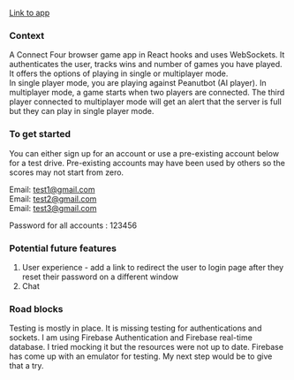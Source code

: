 [Link to app](https://peanutz-connect-four.herokuapp.com/)

### Context

A Connect Four browser game app in React hooks and uses WebSockets. It authenticates the user, tracks wins and number of games you have played. It offers the options of playing in single or multiplayer mode.  
In single player mode, you are playing against Peanutbot (AI player). In multiplayer mode, a game starts when two players are connected. The third player connected to multiplayer mode will get an alert that the server is full but they can play in single player mode.

### To get started

You can either sign up for an account or use a pre-existing account below for a test drive. Pre-existing accounts may have been used by others so the scores may not start from zero.

Email: [test1@gmail.com](mailto:test1@gmail.com)  
Email: [test2@gmail.com](mailto:test2@gmail.com)  
Email: [test3@gmail.com](mailto:test3@gmail.com)

Password for all accounts : 123456

### Potential future features

1. User experience - add a link to redirect the user to login page after they reset their password on a different window
2. Chat

### Road blocks

Testing is mostly in place. It is missing testing for authentications and sockets. I am using Firebase Authentication and Firebase real-time database. I tried mocking it but the resources were not up to date. Firebase has come up with an emulator for testing. My next step would be to give that a try.
